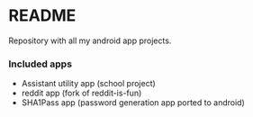 # README #

Repository with all my android app projects.

### Included apps ###
* Assistant utility app (school project)
* reddit app (fork of reddit-is-fun) 
* SHA1Pass app (password generation app ported to android)
